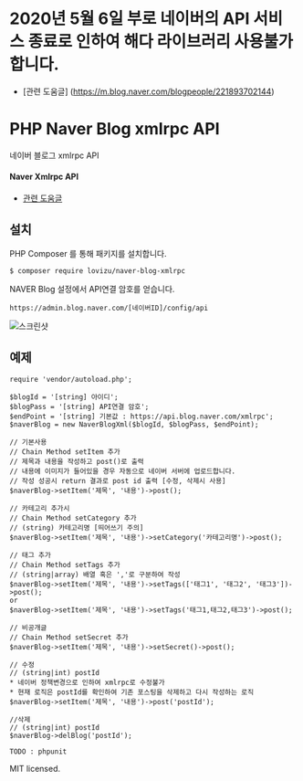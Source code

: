 # 2020년 5월 6일 부로 네이버의 API 서비스 종료로 인하여 해다 라이브러리 사용불가 합니다.
- [관련 도움글] (https://m.blog.naver.com/blogpeople/221893702144)


# PHP Naver Blog xmlrpc API #

네이버 블로그 xmlrpc API

#### Naver Xmlrpc API ####

- [관련 도움글](https://help.naver.com/support/contents/contents.nhn?serviceNo=520&categoryNo=1812)

## 설치 ##

PHP Composer 를 통해 패키지를 설치합니다.

`$ composer require lovizu/naver-blog-xmlrpc`

NAVER Blog 설정에서 API연결 암호를 얻습니다.

`https://admin.blog.naver.com/[네이버ID]/config/api`

![스크린샷](https://k.kakaocdn.net/dn/cu6laM/btqmshfUFqO/M9wwuaVVzEiusRvmVMyyck/img.jpg)



## 예제 ##

```
require 'vendor/autoload.php';

$blogId = '[string] 아이디';
$blogPass = '[string] API연결 암호';
$endPoint = '[string] 기본값 : https://api.blog.naver.com/xmlrpc';
$naverBlog = new NaverBlogXml($blogId, $blogPass, $endPoint);

// 기본사용
// Chain Method setItem 추가
// 제목과 내용을 작성하고 post()로 출력
// 내용에 이미지가 들어있을 경우 자동으로 네이버 서버에 업로드합니다.
// 작성 성공시 return 결과로 post id 출력 [수정, 삭제시 사용]
$naverBlog->setItem('제목', '내용')->post();

// 카테고리 추가시
// Chain Method setCategory 추가
// (string) 카테고리명 [띄어쓰기 주의]
$naverBlog->setItem('제목', '내용')->setCategory('카테고리명')->post();

// 태그 추가
// Chain Method setTags 추가
// (string|array) 배열 혹은 ','로 구분하여 작성
$naverBlog->setItem('제목', '내용')->setTags(['태그1', '태그2', '태그3'])->post();
or
$naverBlog->setItem('제목', '내용')->setTags('태그1,태그2,태그3')->post();

// 비공개글
// Chain Method setSecret 추가
$naverBlog->setItem('제목', '내용')->setSecret()->post();

// 수정
// (string|int) postId
* 네이버 정책변경으로 인하여 xmlrpc로 수정불가
* 현재 로직은 postId를 확인하여 기존 포스팅을 삭제하고 다시 작성하는 로직
$naverBlog->setItem('제목', '내용')->post('postId');

//삭제
// (string|int) postId
$naverBlog->delBlog('postId');
```

`TODO : phpunit`

MIT licensed.

